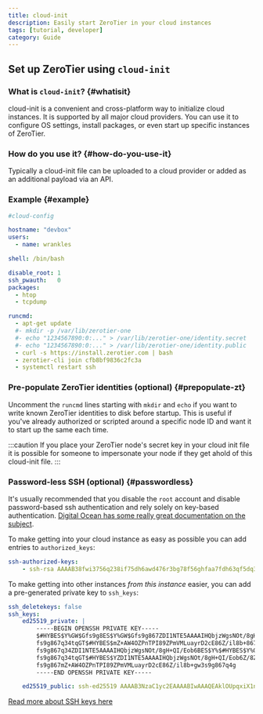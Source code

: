 ```yaml
---
title: cloud-init
description: Easily start ZeroTier in your cloud instances
tags: [tutorial, developer]
category: Guide
---
```


## Set up ZeroTier using `cloud-init`

### What is `cloud-init`? {#whatisit}

cloud-init is a convenient and cross-platform way to initialize cloud instances. It is supported by all major cloud providers. You can use it to configure OS settings, install packages, or even start up specific instances of ZeroTier.

### How do you use it? {#how-do-you-use-it}

Typically a cloud-init file can be uploaded to a cloud provider or added as an additional payload via an API.

### Example {#example}

```yaml
#cloud-config

hostname: "devbox"
users:
  - name: wrankles

shell: /bin/bash

disable_root: 1
ssh_pwauth:   0
packages:
  - htop
  - tcpdump

runcmd:
  - apt-get update
  #- mkdir -p /var/lib/zerotier-one
  #- echo "1234567890:0:..." > /var/lib/zerotier-one/identity.secret
  #- echo "1234567890:0:..." > /var/lib/zerotier-one/identity.public
  - curl -s https://install.zerotier.com | bash
  - zerotier-cli join cfb8bf9836c2fc3a
  - systemctl restart ssh
```

### Pre-populate ZeroTier identities (optional) {#prepopulate-zt}

Uncomment the `runcmd` lines starting with `mkdir` and `echo` if you want to write known ZeroTier identities to disk before startup. This is useful if you've already authorized or scripted around a specific node ID and want it to start up the same each time.

:::caution
If you place your ZeroTier node's secret key in your cloud init file it is possible for someone to impersonate your node if they get ahold of this cloud-init file.
:::

### Password-less SSH (optional) {#passwordless}

It's usually recommended that you disable the `root` account and disable password-based ssh authentication and rely solely on key-based authentication. [Digital Ocean has some really great documentation on the subject](https://www.digitalocean.com/community/tutorials/how-to-use-cloud-config-for-your-initial-server-setup).

To make getting into your cloud instance as easy as possible you can add entries to `authorized_keys`:

```yaml
ssh-authorized-keys:
    - ssh-rsa AAAAB38fwi3756q238if75dh6awd476r3bg78f56ghfaa7fdh63qf5dq378f5632gha3875j3f498da7hfhjkfawejtfsktfr89ew4jftsjrf8t9rhg7tjser8tsre7yjgvased89rfdcsh67rewhg8tq7tsge546w4
```

To make getting into other instances *from this instance* easier, you can add a pre-generated private key to `ssh_keys`:

```yaml
ssh_deletekeys: false
ssh_keys:
    ed25519_private: |
        -----BEGIN OPENSSH PRIVATE KEY-----
        $#HYBES$Y%GW$Gfs9g8ES$Y%GW$Gfs9g867ZDI1NTE5AAAAIHQbjzWgsNOt/8gH+QI/Eob
        fs9g867q34tqGT$#HYBES$mZ+AW4OZPnTPI89ZPmVMLuayrD2cE86Z/il8b+867q34tqGT
        fs9g867q34ZDI1NTE5AAAAIHQbjzWgsNOt/8gH+QI/Eob6BES$Y%$#HYBES$Y%GW$Gfs9g
        fs9g867q34tqGT$#HYBES$YZDI1NTE5AAAAIHQbjzWgsNOt/8gH+QI/Eob6Z/8ZXbHHdGx
        fs9g867mZ+AW4OZPnTPI89ZPmVMLuayrD2cE86Z/il8b+gw3s9g867q4g
        -----END OPENSSH PRIVATE KEY-----

    ed25519_public: ssh-ed25519 AAAAB3NzaC1yc2EAAAABIwAAAQEAklOUpqxiX1nKhXpHAZsMciLq8V6RjsHDTYW7hdI4 devbox
```

[Read more about SSH keys here](https://wiki.archlinux.org/title/SSH_keys)
